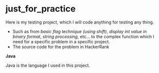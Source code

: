 # just_for_practice

Here is my testing project, which I will code anything for testing any thing. 

- Such as from *basic flag technique (using shift)*, *display int value in binary format*, *string processing*, etc... to the complex function which I need for a specific problem in a specific project.
- The source code for the problem in HackerRank

**Java**

Java is the language I used in this project.
